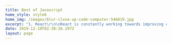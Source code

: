 ```yaml
---
title: Best of Javascript
home_style: style6
home_img: /images/blur-close-up-code-computer-546819.jpg
excerpt: "1. React\r\n\nReact is constantly working towards improving concurrent mode. To take this forward, React Conf 2019 wrapped up last month where the React team talked about improving Concurrent Mode and the Suspense model. Both the features make React apps more responsive by rendering trees without blocking threads. This allows React to focus on high priority tasks like responding to user input.\n\n2. Angular 2 to Angular 9\r\n\n![](/images/download.png)\n\nAngular’s ecosystem is comprised of:\r\n\n\r\n\nFor quick project setup, Angular's command line interface is helpful.\r\n\nDevelopers will get a set of modules for Angular projects: @angular/common, @angular/compiler, @angular/core, @angular/forms, @angular/http, @angular/platform-browser, @angular/platform-browser-dynamic, @angular/router, and @angular/upgrade.\r\n\nAngular uses Zone.js a JavaScript library to implement zones in Angular apps.\r\n\nTypeScript and CoffeeScript both can be used with Angular.\r\n\nFor communication with server-side apps, Angular uses RxJS and the Observable pattern.\r\n\nAngular Augury for debugging Angular apps."
date: 2019-12-10T02:38:26.297Z
layout: page
---
```


